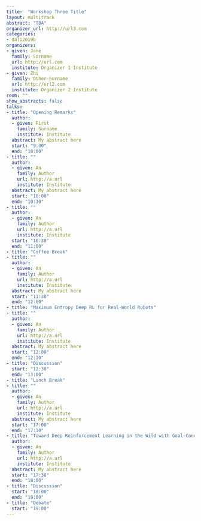 ```yaml
---
title:  "Workshop Three Title"
layout: multitrack
abstract: "TBA"
organizer_url: http://url3.com
categories:
- dali2019b
organizers:
- given: Jane   
  family: Surname
  url: http://url.com
  institute: Organizer 1 Institute
- given: Zhi
  family: Other-Surname
  url: http://url2.com
  institute: Organizer 2 Institute
room: ""
show_abstracts: false
talks:
- title: "Opening Remarks"
  author: 
  - given: First
    family: Surname
    institute: Institute
  abstract: My abstract here
  start: "9:30"
  end: "10:00"
- title: "" 
  author: 
  - given: An
    family: Author
    url: http://a.url
    institute: Institute
  abstract: My abstract here
  start: "10:00"
  end: "10:30"
- title: "" 
  author: 
  - given: An
    family: Author
    url: http://a.url
    institute: Institute
  start: "10:30"
  end: "11:00"
- title: "Coffee Break"
- title: "" 
  author: 
  - given: An
    family: Author
    url: http://a.url
    institute: Institute
  abstract: My abstract here
  start: "11:30" 
  end: "12:00" 
- title: "Maximum Entropy Deep RL for Real-World Robots"
- title: "" 
  author: 
  - given: An
    family: Author
    url: http://a.url
    institute: Institute
  abstract: My abstract here
  start: "12:00" 
  end: "12:30" 
- title: "Discussion"
  start: "12:30" 
  end: "13:00" 
- title: "Lunch Break"
- title: ""
  author: 
  - given: An
    family: Author
    url: http://a.url
    institute: Institute
  abstract: My abstract here
  start: "17:00" 
  end: "17:30" 
- title: "Toward Deep Reinforcement Learning in the Wild with Goal-Conditioned Value Functions"
  author: 
  - given: An
    family: Author
    url: http://a.url
    institute: Institute
  abstract: My abstract here
  start: "17:30" 
  end: "18:00" 
- title: "Discussion" 
  start: "18:00"
  end: "19:00" 
- title: "Debate"
  start: "19:00"
---
```

